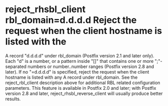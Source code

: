 # reject_rhsbl_client rbl_domain=d.d.d.d Reject the request when the client hostname is listed with the
A record "d.d.d.d" under rbl_domain (Postfix version
2.1 and later only).  Each "d" is a number, or a pattern
inside "[]" that contains one or more ";"-separated numbers or
number..number ranges (Postfix version 2.8 and later).  If no
"=d.d.d.d" is specified, reject the request when the client
hostname is listed with
any A record under rbl_domain. See the reject_rbl_client
description above for additional RBL related configuration parameters.
This feature is available in Postfix 2.0 and later; with Postfix
version 2.8 and later, reject_rhsbl_reverse_client will usually
produce better results.  